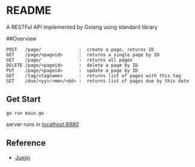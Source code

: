 # README

A RESTFul API implemented by Golang using standard library

##Overview
```
POST   /page/              :  create a page, returns ID
GET    /page/<pageid>      :  returns a single page by ID
GET    /page/              :  returns all pages
DELETE /page/<pageid>      :  delete a page by ID
PUT    /page/<pageid>      :  update a page by ID
GET    /tag/<tagname>      :  returns list of pages with this tag
GET    /due/<yy>/<mm>/<dd> :  returns list of pages due by this date
```
## Get Start

```shell
go run main.go
```
server runs in [localhost:8880](http://localhost:8880)
## Reference
- [Juejin](https://juejin.cn/post/7052931619962748958)
